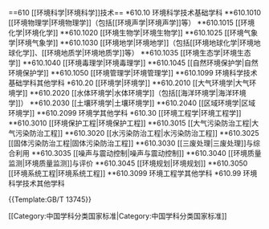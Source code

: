 ==610 [[环境科学|环境科学]]技术==
*610.10 环境科学技术基础学科
**610.1010 [[环境物理学|环境物理学]]（包括[[环境声学|环境声学]]等）
**610.1015 [[环境化学|环境化学]]
**610.1020 [[环境生物学|环境生物学]]
**610.1025 [[环境气象学|环境气象学]]
**610.1030 [[环境地学|环境地学]]（包括[[环境地球化学|环境地球化学]]、[[环境地质学|环境地质学]]等）
**610.1035 [[环境生态学|环境生态学]]
**610.1040 [[环境毒理学|环境毒理学]]
**610.1045 [[自然环境保护学|自然环境保护学]]
**610.1050 [[环境管理学|环境管理学]]
**610.1099 环境科学技术基础学科其他学科
*610.20 [[环境学|环境学]]
**610.2010 [[大气环境学|大气环境学]]
**610.2020 [[水体环境学|水体环境学]]（包括[[海洋环境学|海洋环境学]]）
**610.2030 [[土壤环境学|土壤环境学]]
**610.2040 [[区域环境学|区域环境学]]
**610.2099 环境学其他学科
*610.30 [[环境工程学|环境工程学]]
**610.3010 [[环境保护工程|环境保护工程]]
**610.3015 [[大气污染防治工程|大气污染防治工程]]
**610.3020 [[水污染防治工程|水污染防治工程]]
**610.3025 [[固体污染防治工程|固体污染防治工程]]
**610.3030 [[三废处理|三废处理]]与综合利用
**610.3035 [[噪声与震动控制|噪声与震动控制]]
**610.3040 [[环境质量监测|环境质量监测]]与评价
**610.3045 [[环境规划|环境规划]]
**610.3050 [[环境系统工程|环境系统工程]]
**610.3099 环境工程学其他学科
*610.99 环境科学技术其他学科

{{Template:GB/T 13745}}

[[Category:中国学科分类国家标准|Category:中国学科分类国家标准]]
